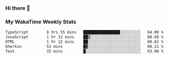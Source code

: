 ### Hi there 👋

<!--
**royschrauwen/royschrauwen** is a ✨ _special_ ✨ repository because its `README.md` (this file) appears on your GitHub profile.

Here are some ideas to get you started:

- 🔭 I’m currently working on ...
- 🌱 I’m currently learning ...
- 👯 I’m looking to collaborate on ...
- 🤔 I’m looking for help with ...
- 💬 Ask me about ...
- 📫 How to reach me: ...
- 😄 Pronouns: ...
- ⚡ Fun fact: ...
-->


### My WakaTime Weekly Stats
<!--START_SECTION:waka-->

```txt
TypeScript        8 hrs 55 mins   ████████████████░░░░░░░░░   64.00 %
JavaScript        1 hr 12 mins    ██▒░░░░░░░░░░░░░░░░░░░░░░   08.68 %
HTML              1 hr 12 mins    ██░░░░░░░░░░░░░░░░░░░░░░░   08.62 %
Gherkin           51 mins         █▓░░░░░░░░░░░░░░░░░░░░░░░   06.21 %
Text              32 mins         █░░░░░░░░░░░░░░░░░░░░░░░░   03.90 %
```

<!--END_SECTION:waka-->
